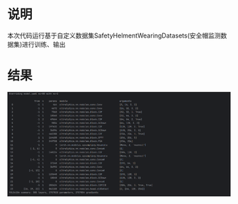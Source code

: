 # 说明

本次代码运行基于自定义数据集SafetyHelmentWearingDatasets(安全帽监测数据集)进行训练、输出

# 结果

<img src="./img/截图1.png" >

